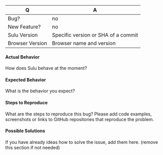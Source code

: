 | Q | A
| --- | ---
| Bug? | no
| New Feature? | no
| Sulu Version | Specific version or SHA of a commit
| Browser Version | Browser name and version

#### Actual Behavior

How does Sulu behave at the moment? 

#### Expected Behavior

What is the behavior you expect?

#### Steps to Reproduce

What are the steps to reproduce this bug? Please add code examples,
screenshots or links to GitHub repositories that reproduce the problem.

#### Possible Solutions

If you have already ideas how to solve the issue, add them here.
(remove this section if not needed)
